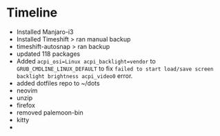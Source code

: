 # Timeline

- Installed Manjaro-i3
- Installed Timeshift > ran manual backup
- timeshift-autosnap > ran backup
- updated 118 packages
- Added `acpi_osi=Linux acpi_backlight=vendor` to `GRUB_CMDLINE_LINUX_DEFAULT` to fix `failed to start load/save screen backlight brightness acpi_video0` error.
- added dotfiles repo to ~/dots
- neovim
- unzip
- firefox
- removed palemoon-bin
- kitty
- 
